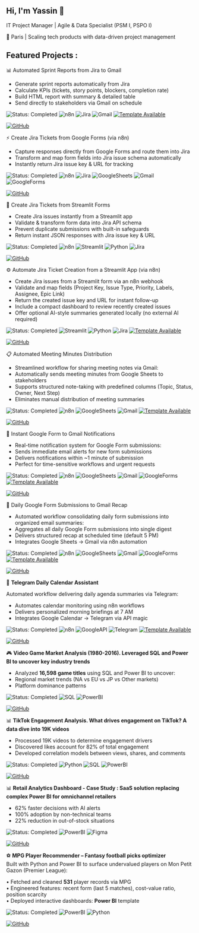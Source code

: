 ## Hi, I'm Yassin 👋
IT Project Manager | Agile & Data Specialist (PSM I, PSPO I)

📍 Paris | Scaling tech products with data-driven project management

## Featured Projects :

📊 Automated Sprint Reports from Jira to Gmail

- Generate sprint reports automatically from Jira
- Calculate KPIs (tickets, story points, blockers, completion rate)
- Build HTML report with summary & detailed table
- Send directly to stakeholders via Gmail on schedule

![Status: Completed](https://img.shields.io/badge/STATUS-COMPLETED-brightgreen)
![n8n](https://img.shields.io/badge/n8n-Automation-6e0ad6?logo=n8n&style=flat)
![Jira](https://img.shields.io/badge/Jira-Issues-0052CC?logo=jira&style=flat)
![Gmail](https://img.shields.io/badge/Gmail-API-EA4335?logo=gmail&style=flat)
[![Template Available](https://img.shields.io/badge/Template-Available-4C51BF?style=flat)](https://n8n.io/workflows/7429-automate-meeting-minutes-distribution-with-google-sheets-and-gmail)


[![GitHub](https://img.shields.io/badge/View_on_GitHub-181717?style=for-the-badge&logo=github&logoColor=white)](https://github.com/YassinAnalytics/Automated-Sprint-Reports-from-Jira-to-Stakeholders-via-Gmail)

⚡ Create Jira Tickets from Google Forms (via n8n)

- Capture responses directly from Google Forms and route them into Jira
- Transform and map form fields into Jira issue schema automatically
- Instantly return Jira issue key & URL for tracking

 
![Status: Completed](https://img.shields.io/badge/STATUS-COMPLETED-brightgreen)
![n8n](https://img.shields.io/badge/n8n-Automation-6e0ad6?logo=n8n&style=flat)
![Jira](https://img.shields.io/badge/Jira-Issues-0052CC?logo=jira&style=flat)
![GoogleSheets](https://img.shields.io/badge/Google_Sheets-API-34A853?logo=googlesheets&style=flat)
![Gmail](https://img.shields.io/badge/Gmail-API-EA4335?logo=gmail&style=flat)
![GoogleForms](https://img.shields.io/badge/Google_Forms-API-7248B9?logo=googleforms&style=flat)

[![GitHub](https://img.shields.io/badge/View_on_GitHub-181717?style=for-the-badge&logo=github&logoColor=white)](https://github.com/YassinAnalytics/Jira-Ticket-Creation-from-Google-Forms-with-Sheet-Updates-and-Email-Notifications)


🚀 Create Jira Tickets from Streamlit Forms
- Create Jira issues instantly from a Streamlit app
- Validate & transform form data into Jira API schema
- Prevent duplicate submissions with built-in safeguards
- Return instant JSON responses with Jira issue key & URL

![Status: Completed](https://img.shields.io/badge/STATUS-COMPLETED-brightgreen)
![n8n](https://img.shields.io/badge/n8n-Automation-6e0ad6?logo=n8n&style=flat)
![Streamlit](https://img.shields.io/badge/Streamlit-App-FF4B4B?logo=streamlit&style=flat)
![Python](https://img.shields.io/badge/Python-3.10%2B-blue)
![Jira](https://img.shields.io/badge/Jira-Issues-0052CC?logo=jira&style=flat)

[![GitHub](https://img.shields.io/badge/View_on_GitHub-181717?style=for-the-badge&logo=github&logoColor=white)](https://github.com/YassinAnalytics/Create-Jira-Tickets-from-Streamlit-Forms)


⚙️ Automate Jira Ticket Creation from a Streamlit App (via n8n)
- Create Jira issues from a Streamlit form via an n8n webhook
- Validate and map fields (Project Key, Issue Type, Priority, Labels, Assignee, Epic Link)
- Return the created issue key and URL for instant follow-up
- Include a compact dashboard to review recently created issues
- Offer optional AI-style summaries generated locally (no external AI required)

![Status: Completed](https://img.shields.io/badge/STATUS-COMPLETED-brightgreen)
![Streamlit](https://img.shields.io/badge/Streamlit-App-FF4B4B?logo=streamlit&style=flat)
![Python](https://img.shields.io/badge/Python-3.10%2B-blue)
![Jira](https://img.shields.io/badge/Jira-Issues-0052CC?logo=jira&style=flat)
[![Template Available](https://img.shields.io/badge/Template-Available-4C51BF?style=flat)](https://n8n.io/workflows/7429-automate-meeting-minutes-distribution-with-google-sheets-and-gmail)


[![GitHub](https://img.shields.io/badge/View_on_GitHub-181717?style=for-the-badge&logo=github&logoColor=white)](https://github.com/YassinAnalytics/Streamlit-Jira-Control-Center)


📋 Automated Meeting Minutes Distribution
- Streamlined workflow for sharing meeting notes via Gmail:
- Automatically sends meeting minutes from Google Sheets to stakeholders
- Supports structured note-taking with predefined columns (Topic, Status, Owner, Next Step)
- Eliminates manual distribution of meeting summaries

![Status: Completed](https://img.shields.io/badge/STATUS-COMPLETED-brightgreen)
![n8n](https://img.shields.io/badge/n8n-Automation-6e0ad6?logo=n8n&style=flat)
![GoogleSheets](https://img.shields.io/badge/Google_Sheets-API-34A853?logo=googlesheets&style=flat)
![Gmail](https://img.shields.io/badge/Gmail-API-EA4335?logo=gmail&style=flat)
[![Template Available](https://img.shields.io/badge/Template-Available-4C51BF?style=flat)](https://n8n.io/workflows/7429-automate-meeting-minutes-distribution-with-google-sheets-and-gmail)


[![GitHub](https://img.shields.io/badge/View_on_GitHub-181717?style=for-the-badge&logo=github&logoColor=white)](https://github.com/YassinAnalytics/Automate-Meeting-Minutes-Distribution-with-Google-Sheets-and-Gmail)



📧 Instant Google Form to Gmail Notifications

- Real-time notification system for Google Form submissions:
- Sends immediate email alerts for new form submissions
- Delivers notifications within ~1 minute of submission
- Perfect for time-sensitive workflows and urgent requests

![Status: Completed](https://img.shields.io/badge/STATUS-COMPLETED-brightgreen)
![n8n](https://img.shields.io/badge/n8n-Automation-6e0ad6?logo=n8n&style=flat)
![GoogleSheets](https://img.shields.io/badge/Google_Sheets-API-34A853?logo=googlesheets&style=flat)
![Gmail](https://img.shields.io/badge/Gmail-API-EA4335?logo=gmail&style=flat)
![GoogleForms](https://img.shields.io/badge/Google_Forms-API-7248B9?logo=googleforms&style=flat)
[![Template Available](https://img.shields.io/badge/Template-Available-4C51BF?style=flat)](https://n8n.io/workflows/7432-instant-gmail-notifications-for-google-form-submissions)

[![GitHub](https://img.shields.io/badge/View_on_GitHub-181717?style=for-the-badge&logo=github&logoColor=white)](https://github.com/YassinAnalytics/Instant-Gmail-Notifications-for-Google-Form-Submissions)


📧 Daily Google Form Submissions to Gmail Recap

- Automated workflow consolidating daily form submissions into organized email summaries:
- Aggregates all daily Google Form submissions into single digest
- Delivers structured recap at scheduled time (default 5 PM)
- Integrates Google Sheets → Gmail via n8n automation


![Status: Completed](https://img.shields.io/badge/STATUS-COMPLETED-brightgreen)
![n8n](https://img.shields.io/badge/n8n-Automation-6e0ad6?logo=n8n&style=flat)
![GoogleSheets](https://img.shields.io/badge/Google_Sheets-API-34A853?logo=googlesheets&style=flat)
![Gmail](https://img.shields.io/badge/Gmail-API-EA4335?logo=gmail&style=flat)
![GoogleForms](https://img.shields.io/badge/Google_Forms-API-7248B9?logo=googleforms&style=flat)
[![Template Available](https://img.shields.io/badge/Template-Available-4C51BF?style=flat)](https://n8n.io/workflows/7431-consolidate-daily-google-form-submissions-into-one-gmail-recap)


[![GitHub](https://img.shields.io/badge/View_on_GitHub-181717?style=for-the-badge&logo=github&logoColor=white)](https://github.com/YassinAnalytics/Consolidate-Daily-Google-Form-Submissions-into-One-Gmail-Recap)


🤖 **Telegram Daily Calendar Assistant**  

Automated workflow delivering daily agenda summaries via Telegram:  
- Automates calendar monitoring using n8n workflows  
- Delivers personalized morning briefings at 7 AM  
- Integrates Google Calendar → Telegram via API magic

![Status: Completed](https://img.shields.io/badge/STATUS-COMPLETED-brightgreen)
![n8n](https://img.shields.io/badge/n8n-Automation-6e0ad6?logo=n8n&style=flat)
![GoogleAPI](https://img.shields.io/badge/Google_Calendar-API-4285F4?logo=googlecalendar&style=flat)
![Telegram](https://img.shields.io/badge/Telegram-Bot_API-26A5E4?logo=telegram&style=flat)
[![Template Available](https://img.shields.io/badge/Template-Available-4C51BF?style=flat)](https://n8n.io/workflows/6952-daily-calendar-summary-notifications-via-telegram-from-google-calendar)


[![GitHub](https://img.shields.io/badge/View_on_GitHub-181717?style=for-the-badge&logo=github&logoColor=white)](https://github.com/YassinAnalytics/Daily-Calendar-Summary-Notifications-via-Telegram-from-Google-Calendar)

🎮 **Video Game Market Analysis (1980-2016). Leveraged SQL and Power BI to uncover key industry trends** 
- Analyzed **16,598 game titles** using SQL and Power BI to uncover:
- Regional market trends (NA vs EU vs JP vs Other markets)
- Platform dominance patterns
  
![Status: Completed](https://img.shields.io/badge/STATUS-COMPLETED-brightgreen)
![SQL](https://img.shields.io/badge/SQL-SQLite-orange)
![PowerBI](https://img.shields.io/badge/Power_BI-Visualization-yellow)

[![GitHub](https://img.shields.io/badge/View_on_GitHub-181717?style=for-the-badge&logo=github&logoColor=white)](https://github.com/YassinAnalytics/video-games-sales-analysis)




📊 **TikTok Engagement Analysis. What drives engagement on TikTok? A data dive into 19K videos**
- Processed 19K videos to determine engagement drivers
- Discovered likes account for 82% of total engagement
- Developed correlation models between views, shares, and comments

![Status: Completed](https://img.shields.io/badge/STATUS-COMPLETED-brightgreen)
![Python](https://img.shields.io/badge/Python-3.10%2B-blue)
![SQL](https://img.shields.io/badge/SQL-SQLite-orange)
![PowerBI](https://img.shields.io/badge/Power_BI-Visualization-yellow)

[![GitHub](https://img.shields.io/badge/View_on_GitHub-181717?style=for-the-badge&logo=github&logoColor=white)](https://github.com/YassinAnalytics/tiktok-engagement-analysis)


📊 **Retail Analytics Dashboard - Case Study : SaaS solution replacing complex Power BI for omnichannel retailers**
- 62% faster decisions with AI alerts
- 100% adoption by non-technical teams
- 22% reduction in out-of-stock situations

![Status: Completed](https://img.shields.io/badge/STATUS-COMPLETED-brightgreen)
![PowerBI](https://img.shields.io/badge/Power_BI-Visualization-yellow)
![Figma](https://img.shields.io/badge/Figma-Design-orange?logo=figma&style=flat)
  
[![GitHub](https://img.shields.io/badge/View_on_GitHub-181717?style=for-the-badge&logo=github&logoColor=white)](https://github.com/YassinAnalytics/saas-analytics-retail)



⚽️ **MPG Player Recommender – Fantasy football picks optimizer**  
Built with Python and Power BI to surface undervalued players on Mon Petit Gazon (Premier League):

  • Fetched and cleaned **531** player records via MPG   
  • Engineered features: recent form (last 5 matches), cost-value ratio, position scarcity  
  • Deployed interactive dashboards: **Power BI** template 

![Status: Completed](https://img.shields.io/badge/STATUS-COMPLETED-brightgreen)
![PowerBI](https://img.shields.io/badge/Power_BI-Visualization-yellow)
![Python](https://img.shields.io/badge/Python-3.10%2B-blue)    

[![GitHub](https://img.shields.io/badge/View_on_GitHub-181717?style=for-the-badge&logo=github&logoColor=white)](https://github.com/YassinAnalytics/recommender-fantasy-football-picker)

<!--
**YassinAnalytics/YassinAnalytics** is a ✨ _special_ ✨ repository because its `README.md` (this file) appears on your GitHub profile.

Here are some ideas to get you started:

- 🔭 I’m currently working on ...
- 🌱 I’m currently learning ...
- 👯 I’m looking to collaborate on ...
- 🤔 I’m looking for help with ...
- 💬 Ask me about ...
- 📫 How to reach me: ...
- 😄 Pronouns: ...
- ⚡ Fun fact: ...
-->
